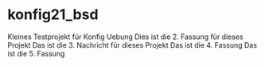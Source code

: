 # konfig21_bsd

Kleines Testprojekt für Konfig Uebung
Dies ist die 2. Fassung für dieses Projekt
Das ist die 3. Nachricht für dieses Projekt
Das ist die 4. Fassung
Das ist die 5. Fassung
